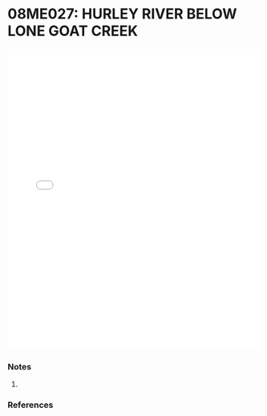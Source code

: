 # 08ME027: HURLEY RIVER BELOW LONE GOAT CREEK

<iframe src="/distribution_estimation/_static/stations/08ME027_fdc.html" width="100%" height="600" frameborder="0"></iframe>

### Notes
1. 

### References

